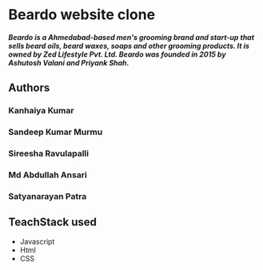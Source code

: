 # Beardo website clone


##### Beardo is a  Ahmedabad-based  men's grooming brand and start-up that sells beard oils, beard waxes, soaps and other grooming products. It is owned by Zed Lifestyle Pvt. Ltd. Beardo was founded in 2015 by Ashutosh Valani and Priyank Shah.


## Authors

### Kanhaiya Kumar
### Sandeep Kumar Murmu
### Sireesha Ravulapalli
### Md Abdullah Ansari
### Satyanarayan Patra

## TeachStack used 

- Javascript 
- Html 
- CSS
